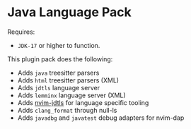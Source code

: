 
# Java Language Pack

Requires: 
- `JDK-17` or higher to function.

This plugin pack does the following:

- Adds `java` treesitter parsers
- Adds `html` treesitter parsers (XML)
- Adds `jdtls` language server
- Adds `lemminx` language server (XML)
- Adds [nvim-jdtls](https://github.com/mfussenegger/nvim-jdtls) for language specific tooling
- Adds `clang_format` through null-ls
- Adds `javadbg` and `javatest` debug adapters for nvim-dap 
